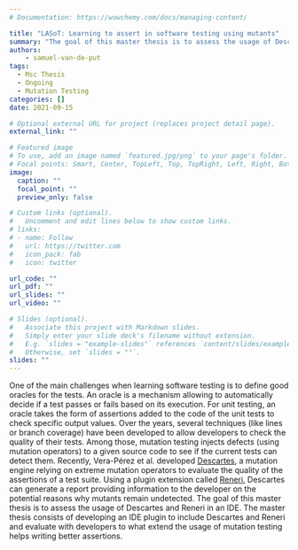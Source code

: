 ```yaml
---
# Documentation: https://wowchemy.com/docs/managing-content/

title: "LASoT: Learning to assert in software testing using mutants"
summary: "The goal of this master thesis is to assess the usage of Descartes and Reneri in an IDE. The master thesis consists of developing an IDE plugin to include Descartes and Reneri and evaluate with developers to what extend the usage of mutation testing helps writing better assertions."
authors:
    - samuel-van-de-put
tags:
  - Msc Thesis
  - Ongoing
  - Mutation Testing
categories: []
date: 2021-09-15

# Optional external URL for project (replaces project detail page).
external_link: ""

# Featured image
# To use, add an image named `featured.jpg/png` to your page's folder.
# Focal points: Smart, Center, TopLeft, Top, TopRight, Left, Right, BottomLeft, Bottom, BottomRight.
image:
  caption: ""
  focal_point: ""
  preview_only: false

# Custom links (optional).
#   Uncomment and edit lines below to show custom links.
# links:
# - name: Follow
#   url: https://twitter.com
#   icon_pack: fab
#   icon: twitter

url_code: ""
url_pdf: ""
url_slides: ""
url_video: ""

# Slides (optional).
#   Associate this project with Markdown slides.
#   Simply enter your slide deck's filename without extension.
#   E.g. `slides = "example-slides"` references `content/slides/example-slides.md`.
#   Otherwise, set `slides = ""`.
slides: ""
---
```


One of the main challenges when learning software testing is to define good oracles for the tests. An oracle is a mechanism allowing to automatically decide if a test passes or fails based on its execution. For unit testing, an oracle takes the form of assertions added to the code of the unit tests to check specific output values. Over the years, several techniques (like lines or branch coverage) have been developed to allow developers to check the quality of their tests. Among those, mutation testing injects defects (using mutation operators) to a given source code to see if the current tests can detect them. Recently, Vera-Pérez et al. developed [Descartes](https://github.com/STAMP-project/pitest-descartes), a mutation engine relying on extreme mutation operators to evaluate the quality of the assertions of a test suite. Using a plugin extension called [Reneri](https://github.com/STAMP-project/descartes-reneri), Descartes can generate a report providing information to the developer on the potential reasons why mutants remain undetected.
The goal of this master thesis is to assess the usage of Descartes and Reneri in an IDE. The master thesis consists of developing an IDE plugin to include Descartes and Reneri and evaluate with developers to what extend the usage of mutation testing helps writing better assertions.
